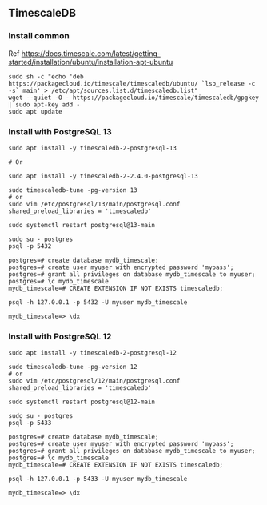## TimescaleDB

### Install common

Ref https://docs.timescale.com/latest/getting-started/installation/ubuntu/installation-apt-ubuntu

```
sudo sh -c "echo 'deb https://packagecloud.io/timescale/timescaledb/ubuntu/ `lsb_release -c -s` main' > /etc/apt/sources.list.d/timescaledb.list"
wget --quiet -O - https://packagecloud.io/timescale/timescaledb/gpgkey | sudo apt-key add -
sudo apt update
```

### Install with PostgreSQL 13

```
sudo apt install -y timescaledb-2-postgresql-13

# Or

sudo apt install -y timescaledb-2-2.4.0-postgresql-13
```

```
sudo timescaledb-tune -pg-version 13
# or
sudo vim /etc/postgresql/13/main/postgresql.conf
shared_preload_libraries = 'timescaledb'

sudo systemctl restart postgresql@13-main
```

```
sudo su - postgres
psql -p 5432

postgres=# create database mydb_timescale;
postgres=# create user myuser with encrypted password 'mypass';
postgres=# grant all privileges on database mydb_timescale to myuser;
postgres=# \c mydb_timescale
mydb_timescale=# CREATE EXTENSION IF NOT EXISTS timescaledb;
```

```
psql -h 127.0.0.1 -p 5432 -U myuser mydb_timescale

mydb_timescale=> \dx
```

### Install with PostgreSQL 12

```
sudo apt install -y timescaledb-2-postgresql-12
```

```
sudo timescaledb-tune -pg-version 12
# or
sudo vim /etc/postgresql/12/main/postgresql.conf
shared_preload_libraries = 'timescaledb'

sudo systemctl restart postgresql@12-main
```

```
sudo su - postgres
psql -p 5433

postgres=# create database mydb_timescale;
postgres=# create user myuser with encrypted password 'mypass';
postgres=# grant all privileges on database mydb_timescale to myuser;
postgres=# \c mydb_timescale
mydb_timescale=# CREATE EXTENSION IF NOT EXISTS timescaledb;
```

```
psql -h 127.0.0.1 -p 5433 -U myuser mydb_timescale

mydb_timescale=> \dx
```
